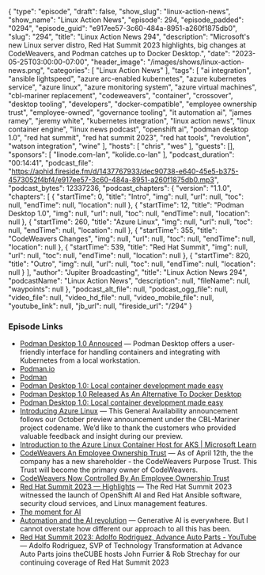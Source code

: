 {
  "type": "episode",
  "draft": false,
  "show_slug": "linux-action-news",
  "show_name": "Linux Action News",
  "episode": 294,
  "episode_padded": "0294",
  "episode_guid": "e917ee57-3c60-484a-8951-a260f1875db0",
  "slug": "294",
  "title": "Linux Action News 294",
  "description": "Microsoft's new Linux server distro, Red Hat Summit 2023 highlights, big changes at CodeWeavers, and Podman catches up to Docker Desktop.",
  "date": "2023-05-25T03:00:00-07:00",
  "header_image": "/images/shows/linux-action-news.png",
  "categories": [
    "Linux Action News"
  ],
  "tags": [
    "ai integration",
    "ansible lightspeed",
    "azure arc-enabled kubernetes",
    "azure kubernetes service",
    "azure linux",
    "azure monitoring system",
    "azure virtual machines",
    "cbl-mariner replacement",
    "codeweavers",
    "container",
    "crossover",
    "desktop tooling",
    "developers",
    "docker-compatible",
    "employee ownership trust",
    "employee-owned",
    "governance tooling",
    "it automation ai",
    "james ramey",
    "jeremy white",
    "kubernetes integration",
    "linux action news",
    "linux container engine",
    "linux news podcast",
    "openshift ai",
    "podman desktop 1.0",
    "red hat summit",
    "red hat summit 2023",
    "red hat tools",
    "revolution",
    "watson integration",
    "wine"
  ],
  "hosts": [
    "chris",
    "wes"
  ],
  "guests": [],
  "sponsors": [
    "linode.com-lan",
    "kolide.co-lan"
  ],
  "podcast_duration": "00:14:41",
  "podcast_file": "https://aphid.fireside.fm/d/1437767933/dec90738-e640-45e5-b375-4573052f4bf4/e917ee57-3c60-484a-8951-a260f1875db0.mp3",
  "podcast_bytes": 12337236,
  "podcast_chapters": {
    "version": "1.1.0",
    "chapters": [
      {
        "startTime": 0,
        "title": "Intro",
        "img": null,
        "url": null,
        "toc": null,
        "endTime": null,
        "location": null
      },
      {
        "startTime": 12,
        "title": "Podman Desktop 1.0",
        "img": null,
        "url": null,
        "toc": null,
        "endTime": null,
        "location": null
      },
      {
        "startTime": 260,
        "title": "Azure Linux",
        "img": null,
        "url": null,
        "toc": null,
        "endTime": null,
        "location": null
      },
      {
        "startTime": 355,
        "title": "CodeWeavers Changes",
        "img": null,
        "url": null,
        "toc": null,
        "endTime": null,
        "location": null
      },
      {
        "startTime": 539,
        "title": "Red Hat Summit",
        "img": null,
        "url": null,
        "toc": null,
        "endTime": null,
        "location": null
      },
      {
        "startTime": 820,
        "title": "Outro",
        "img": null,
        "url": null,
        "toc": null,
        "endTime": null,
        "location": null
      }
    ],
    "author": "Jupiter Broadcasting",
    "title": "Linux Action News 294",
    "podcastName": "Linux Action News",
    "description": null,
    "fileName": null,
    "waypoints": null
  },
  "podcast_alt_file": null,
  "podcast_ogg_file": null,
  "video_file": null,
  "video_hd_file": null,
  "video_mobile_file": null,
  "youtube_link": null,
  "jb_url": null,
  "fireside_url": "/294"
}


### Episode Links

  * [Podman Desktop 1.0 Annouced](https://www.redhat.com/en/blog/podman-desktop-10-next-gen-container-management-solution-streamlining-developers-container-operations "Podman Desktop 1.0 Annouced") — Podman Desktop offers a user-friendly interface for handling containers and integrating with Kubernetes from a local workstation. 
  * [Podman.io](http://podman.io/ "Podman.io")
  * [Podman](https://podman.io/ "Podman")
  * [Podman Desktop 1.0: Local container development made easy](https://developers.redhat.com/articles/2023/05/23/podman-desktop-now-generally-available?extIdCarryOver=true&sc_cid=701f2000001OH6kAAG "Podman Desktop 1.0: Local container development made easy")
  * [Podman Desktop 1.0 Released As An Alternative To Docker Desktop](https://www.phoronix.com/news/Podman-Desktop-1.0 "Podman Desktop 1.0 Released As An Alternative To Docker Desktop")
  * [Podman Desktop 1.0: Local container development made easy](https://developers.redhat.com/articles/2023/05/23/podman-desktop-now-generally-available "Podman Desktop 1.0: Local container development made easy")
  * [Introducing Azure Linux](https://techcommunity.microsoft.com/t5/azure-infrastructure-blog/introducing-the-azure-linux-container-host-for-aks/ba-p/3824101 "Introducing Azure Linux") — This General Availability announcement follows our October preview announcement under the CBL-Mariner project codename. We’d like to thank the customers who provided valuable feedback and insight during our preview. 
  * [Introduction to the Azure Linux Container Host for AKS | Microsoft Learn](https://learn.microsoft.com/en-us/azure/azure-linux/intro-azure-linux "Introduction to the Azure Linux Container Host for AKS | Microsoft Learn")
  * [CodeWeavers An Employee Ownership Trust](https://www.codeweavers.com/blog/jwhite/2023/5/19/a-new-chapter-for-codeweavers-and-myself-trust-me "CodeWeavers An Employee Ownership Trust") — As of April 12th, the the company has a new shareholder - the CodeWeavers Purpose Trust. This Trust will become the primary owner of CodeWeavers.
  * [CodeWeavers Now Controlled By An Employee Ownership Trust](https://www.phoronix.com/news/CodeWeavers-Employee-Trust "CodeWeavers Now Controlled By An Employee Ownership Trust")
  * [Red Hat Summit 2023 — Highlights](https://www.spiceworks.com/tech/tech-general/articles/red-hat-summit-2023-key-highlights/ "Red Hat Summit 2023 — Highlights") — The Red Hat Summit 2023 witnessed the launch of OpenShift AI and Red Hat Ansible software, security cloud services, and Linux management features.
  * [The moment for AI](https://www.redhat.com/en/blog/moment-ai "The moment for AI")
  * [Automation and the AI revolution](https://www.redhat.com/en/blog/automation-and-ai-revolution "Automation and the AI revolution") — Generative AI is everywhere. But I cannot overstate how different our approach to all this has been.
  * [Red Hat Summit 2023: Adolfo Rodriguez, Advance Auto Parts - YouTube](https://www.youtube.com/watch?v=mdn5NESGERg "Red Hat Summit 2023: Adolfo Rodriguez, Advance Auto Parts - YouTube") — Adolfo Rodriguez, SVP of Technology Transformation at Advance Auto Parts joins theCUBE hosts John Furrier & Rob Strechay for our continuing coverage of Red Hat Summit 2023


